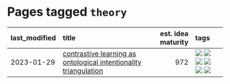 # Pages tagged `theory`

|last_modified|title|est. idea maturity|tags
|:---|:---|---:|:---|
|2023-01-29|[contrastive learning as ontological intentionality triangulation](../contrastive_learning_as_ontological_intentionality_triangulation.md)|972|[![](https://img.shields.io/badge/tag-meta-cc5ed7)](../tags/meta.md) [![](https://img.shields.io/badge/tag-philosophy-76bb24)](../tags/philosophy.md) [![](https://img.shields.io/badge/tag-semiotics-dd597e)](../tags/semiotics.md) [![](https://img.shields.io/badge/tag-synesthesia-e8ae48)](../tags/synesthesia.md) [![](https://img.shields.io/badge/tag-theory-b5ec2c)](../tags/theory.md) [![](https://img.shields.io/badge/tag-wip-a68128)](../tags/wip.md)|